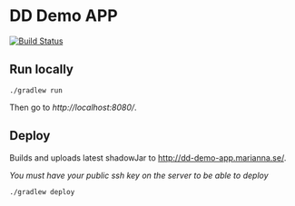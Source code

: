 # DD Demo APP

[![Build Status](https://travis-ci.org/dd-stockholm/dd-demo-app.svg?branch=master)](https://travis-ci.org/dd-stockholm/dd-demo-app)

## Run locally

    ./gradlew run

Then go to *http://localhost:8080/*.


## Deploy

Builds and uploads latest shadowJar to http://dd-demo-app.marianna.se/.

*You must have your public ssh key on the server to be able to deploy*

    ./gradlew deploy

